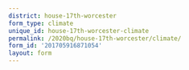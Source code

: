 ```yaml
---
district: house-17th-worcester
form_type: climate
unique_id: house-17th-worcester-climate
permalink: /2020bq/house-17th-worcester/climate/
form_id: '201705916871054'
layout: form
---
```

